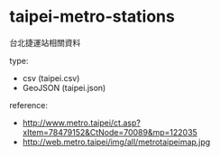 taipei-metro-stations
=====================

台北捷運站相關資料

type: 
- csv (taipei.csv)
- GeoJSON (taipei.json)

reference:
- http://www.metro.taipei/ct.asp?xItem=78479152&CtNode=70089&mp=122035
- http://web.metro.taipei/img/all/metrotaipeimap.jpg
